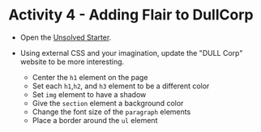 # Activity 4 - Adding Flair to DullCorp

* Open the [Unsolved Starter](Unsolved/DullCorp.html).

* Using external CSS and your imagination, update the "DULL Corp" website to be more interesting.
  * Center the `h1` element on the page
  * Set each `h1`,`h2`, and `h3` element to be a different color
  * Set `img` element to have a shadow
  * Give the `section` element a background color
  * Change the font size of the `paragraph` elements
  * Place a border around the `ul` element

